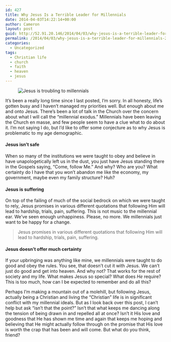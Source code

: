 ```yaml
---
id: 427
title: Why Jesus Is a Terrible Leader for Millennials
date: 2014-04-03T14:22:14+00:00
author: Cameron
layout: post
guid: http://52.91.20.146/2014/04/03/why-jesus-is-a-terrible-leader-for-millennials-2/
permalink: /2014/04/03/why-jesus-is-a-terrible-leader-for-millennials-2/
categories:
  - Uncategorized
tags:
  - Christian life
  - church
  - faith
  - heaven
  - jesus
---
```

<figure> 

<img alt="Jesus is troubling to millennials" src="https://faiththroughdoubt.files.wordpress.com/2014/04/e0e88-0oavo7i274q7yx0zx.gif?w=525" data-recalc-dims="1" />
  
</figure> 

It’s been a really long time since I last posted, I’m sorry. In all honesty, life’s gotten busy and I haven’t managed my priorities well. But enough about me and onto Jesus. There’s been a lot of talk in the Church over the concern about what I will call the “millennial exodus.” Millennials have been leaving the Church en masse, and few people seem to have a clue what to do about it. I’m not saying I do, but I’d like to offer some conjecture as to why Jesus is problematic to my age demographic.

#### Jesus isn’t safe

When so many of the institutions we were taught to obey and believe in have unapologetically left us in the dust, you just have Jesus standing there in the Gospels saying, “Come, follow Me.” And why? Who are you? What certainty do I have that you won’t abandon me like the economy, my government, maybe even my family structure? Huh?

#### Jesus is suffering

On top of the failing of much of the social bedrock on which we were taught to rely, Jesus promises in various different quotations that following Him will lead to hardship, trials, pain, suffering. This is not music to the millennial ear. We’ve seen enough unhappiness. Please, no more. We millennials just want to be happy for a change.

> Jesus promises in various different quotations that following Him will lead to hardship, trials, pain, suffering.

#### Jesus doesn’t offer much certainty

If your upbringing was anything like mine, we millennials were taught to do good and obey the rules. You see, that doesn’t cut it with Jesus. We can’t just do good and get into heaven. And why not? That works for the rest of society and my life. What makes Jesus so special? What does _He_ require? This is too much, how can I be expected to remember and do all this?

Perhaps I’m making a mountain out of a molehill, but following Jesus, actually being a Christian and living the “Christian” life is in significant conflict with my millennial ideals. But as I look back over this post, I can’t help but ask “isn’t that the point?” Isn’t that what keeps me dancing along the tension of being drawn in and repelled all at once? Isn’t it His love and goodness that He has shown me time and again that keeps me hoping and believing that He might actually follow through on the promise that His love is worth the crap that has been and will come. But what do you think, friend?